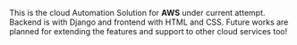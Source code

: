 This is the cloud Automation Solution for **AWS** under current attempt.
Backend is with Django and frontend with HTML and CSS.
Future works are planned for extending the features and support to other cloud services too!
